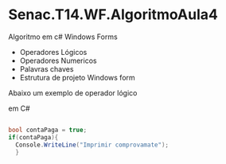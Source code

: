 # Senac.T14.WF.AlgoritmoAula4
Algoritmo em c# Windows Forms
- Operadores Lógicos
- Operadores Numericos
- Palavras chaves
- Estrutura de projeto Windows form

Abaixo um exemplo de operador lógico

em C#
```csharp

bool contaPaga = true;
if(contaPaga){
  Console.WriteLine("Imprimir comprovamate");
  }
```
